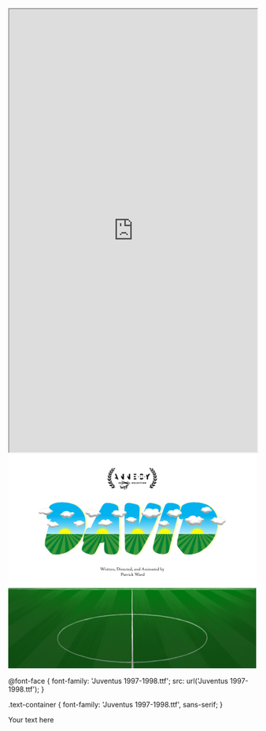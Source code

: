 <style>
  /* Center align the iframe */
  iframe {
    display: block;
    margin: 0 auto;
  }
</style>

<iframe src="https://mentalcanvas.com/vm/tr7fbzu/scene/" style="width:100%; height:900px;"></iframe>

<img src="DavidWordMarkWithField3.png" alt="DavidField">

@font-face {
  font-family: 'Juventus 1997-1998.ttf';
  src: url('Juventus 1997-1998.ttf');
}

.text-container {
  font-family: 'Juventus 1997-1998.ttf', sans-serif;
}
<div class="text-container">
  <p>Your text here</p>
</div>

